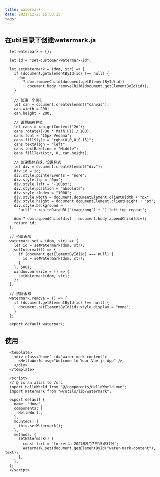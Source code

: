 ```yaml
---
title: watermark
date: 2021-12-20 15:50:15
tags:
---
```

## 在util目录下创建watermark.js
      let watermark = {};

      let id = "set-customer-watermark-id";

      let setWatermark = (dom, str) => {
        if (document.getElementById(id) !== null) {
          dom
            ? dom.removeChild(document.getElementById(id))
            : document.body.removeChild(document.getElementById(id));
        }

        // 创建一个画布
        let can = document.createElement("canvas");
        can.width = 200;
        can.height = 200;

        // 设置画布样式
        let cans = can.getContext("2d");
        cans.rotate((-30 * Math.PI) / 180);
        cans.font = "15px Vedana";
        cans.fillStyle = "rgba(0,0,0,0.15)";
        cans.textAlign = "left";
        cans.textBaseline = "Middle";
        cans.fillText(str, 0, can.height);

        // 创建整体容器，设置样式
        let div = document.createElement("div");
        div.id = id;
        div.style.pointerEvents = "none";
        div.style.top = "0px";
        div.style.left = "-100px";
        div.style.position = "absolute";
        div.style.zIndex = "1000";
        div.style.width = document.documentElement.clientWidth + "px";
        div.style.height = document.documentElement.clientHeight + "px";
        div.style.background =
          "url(" + can.toDataURL("image/png") + ") left top repeat";

        dom ? dom.appendChild(div) : document.body.appendChild(div);
        return id;
      };

      // 设置水印
      watermark.set = (dom, str) => {
        let id = setWatermark(dom, str);
        setInterval(() => {
          if (document.getElementById(id) === null) {
            id = setWatermark(dom, str);
          }
        }, 500);
        window.onresize = () => {
          setWatermark(dom, str);
        };
      };

      // 清除水印
      watermark.remove = () => {
        if (document.getElementById(id) !== null) {
          document.getElementById(id).style.display = "none";
        }
      };

      export default watermark;
## 使用
      <template>
        <div class="home" id="water-mark-content">
          <HelloWorld msg="Welcome to Your Vue.js App" />
        </div>
      </template>

      <script>
      // @ is an alias to /src
      import HelloWorld from "@/components/HelloWorld.vue";
      import Watermark from "@/utils/lib/watermark";

      export default {
        name: "Home",
        components: {
          HelloWorld,
        },
        mounted() {
          this.setWatermark();
        },
        methods: {
          setWatermark() {
            const text = `lorretta-2021年9月7日15点37分`;
            Watermark.set(document.getElementById("water-mark-content"), text);
          },
        },
      };
      </script>
